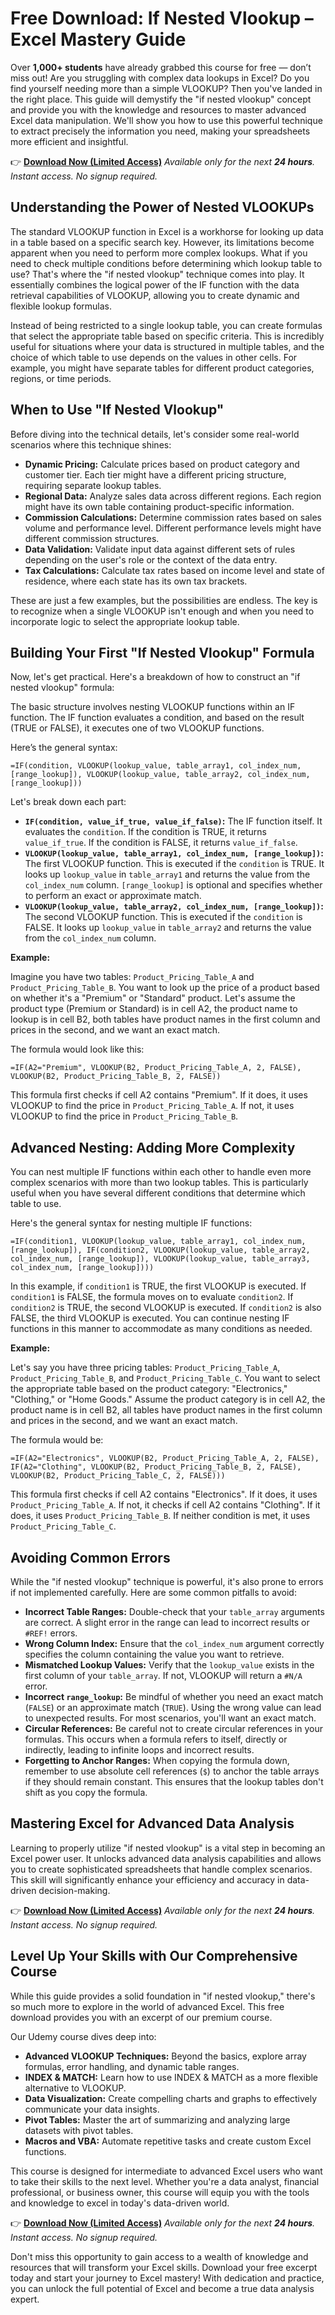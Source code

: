 # Free Download: If Nested Vlookup – Excel Mastery Guide

Over **1,000+ students** have already grabbed this course for free — don’t miss out!
Are you struggling with complex data lookups in Excel? Do you find yourself needing more than a simple VLOOKUP? Then you've landed in the right place. This guide will demystify the "if nested vlookup" concept and provide you with the knowledge and resources to master advanced Excel data manipulation. We'll show you how to use this powerful technique to extract precisely the information you need, making your spreadsheets more efficient and insightful.

👉 [**Download Now (Limited Access)**](https://udemywork.com/if-nested-vlookup)
_Available only for the next **24 hours**. Instant access. No signup required._

## Understanding the Power of Nested VLOOKUPs

The standard VLOOKUP function in Excel is a workhorse for looking up data in a table based on a specific search key. However, its limitations become apparent when you need to perform more complex lookups. What if you need to check multiple conditions before determining which lookup table to use? That's where the "if nested vlookup" technique comes into play. It essentially combines the logical power of the IF function with the data retrieval capabilities of VLOOKUP, allowing you to create dynamic and flexible lookup formulas.

Instead of being restricted to a single lookup table, you can create formulas that select the appropriate table based on specific criteria. This is incredibly useful for situations where your data is structured in multiple tables, and the choice of which table to use depends on the values in other cells. For example, you might have separate tables for different product categories, regions, or time periods.

## When to Use "If Nested Vlookup"

Before diving into the technical details, let's consider some real-world scenarios where this technique shines:

*   **Dynamic Pricing:** Calculate prices based on product category and customer tier. Each tier might have a different pricing structure, requiring separate lookup tables.
*   **Regional Data:** Analyze sales data across different regions. Each region might have its own table containing product-specific information.
*   **Commission Calculations:** Determine commission rates based on sales volume and performance level. Different performance levels might have different commission structures.
*   **Data Validation:** Validate input data against different sets of rules depending on the user's role or the context of the data entry.
*   **Tax Calculations:** Calculate tax rates based on income level and state of residence, where each state has its own tax brackets.

These are just a few examples, but the possibilities are endless. The key is to recognize when a single VLOOKUP isn't enough and when you need to incorporate logic to select the appropriate lookup table.

## Building Your First "If Nested Vlookup" Formula

Now, let's get practical. Here's a breakdown of how to construct an "if nested vlookup" formula:

The basic structure involves nesting VLOOKUP functions within an IF function. The IF function evaluates a condition, and based on the result (TRUE or FALSE), it executes one of two VLOOKUP functions.

Here’s the general syntax:

```excel
=IF(condition, VLOOKUP(lookup_value, table_array1, col_index_num, [range_lookup]), VLOOKUP(lookup_value, table_array2, col_index_num, [range_lookup]))
```

Let's break down each part:

*   **`IF(condition, value_if_true, value_if_false)`:** The IF function itself. It evaluates the `condition`. If the condition is TRUE, it returns `value_if_true`. If the condition is FALSE, it returns `value_if_false`.
*   **`VLOOKUP(lookup_value, table_array1, col_index_num, [range_lookup])`:** The first VLOOKUP function. This is executed if the `condition` is TRUE. It looks up `lookup_value` in `table_array1` and returns the value from the `col_index_num` column. `[range_lookup]` is optional and specifies whether to perform an exact or approximate match.
*   **`VLOOKUP(lookup_value, table_array2, col_index_num, [range_lookup])`:** The second VLOOKUP function. This is executed if the `condition` is FALSE. It looks up `lookup_value` in `table_array2` and returns the value from the `col_index_num` column.

**Example:**

Imagine you have two tables: `Product_Pricing_Table_A` and `Product_Pricing_Table_B`. You want to look up the price of a product based on whether it's a "Premium" or "Standard" product.  Let's assume the product type (Premium or Standard) is in cell A2, the product name to lookup is in cell B2, both tables have product names in the first column and prices in the second, and we want an exact match.

The formula would look like this:

```excel
=IF(A2="Premium", VLOOKUP(B2, Product_Pricing_Table_A, 2, FALSE), VLOOKUP(B2, Product_Pricing_Table_B, 2, FALSE))
```

This formula first checks if cell A2 contains "Premium". If it does, it uses VLOOKUP to find the price in `Product_Pricing_Table_A`. If not, it uses VLOOKUP to find the price in `Product_Pricing_Table_B`.

## Advanced Nesting: Adding More Complexity

You can nest multiple IF functions within each other to handle even more complex scenarios with more than two lookup tables. This is particularly useful when you have several different conditions that determine which table to use.

Here's the general syntax for nesting multiple IF functions:

```excel
=IF(condition1, VLOOKUP(lookup_value, table_array1, col_index_num, [range_lookup]), IF(condition2, VLOOKUP(lookup_value, table_array2, col_index_num, [range_lookup]), VLOOKUP(lookup_value, table_array3, col_index_num, [range_lookup])))
```

In this example, if `condition1` is TRUE, the first VLOOKUP is executed. If `condition1` is FALSE, the formula moves on to evaluate `condition2`. If `condition2` is TRUE, the second VLOOKUP is executed. If `condition2` is also FALSE, the third VLOOKUP is executed. You can continue nesting IF functions in this manner to accommodate as many conditions as needed.

**Example:**

Let's say you have three pricing tables: `Product_Pricing_Table_A`, `Product_Pricing_Table_B`, and `Product_Pricing_Table_C`. You want to select the appropriate table based on the product category: "Electronics," "Clothing," or "Home Goods."  Assume the product category is in cell A2, the product name is in cell B2, all tables have product names in the first column and prices in the second, and we want an exact match.

The formula would be:

```excel
=IF(A2="Electronics", VLOOKUP(B2, Product_Pricing_Table_A, 2, FALSE), IF(A2="Clothing", VLOOKUP(B2, Product_Pricing_Table_B, 2, FALSE), VLOOKUP(B2, Product_Pricing_Table_C, 2, FALSE)))
```

This formula first checks if cell A2 contains "Electronics". If it does, it uses `Product_Pricing_Table_A`. If not, it checks if cell A2 contains "Clothing". If it does, it uses `Product_Pricing_Table_B`. If neither condition is met, it uses `Product_Pricing_Table_C`.

## Avoiding Common Errors

While the "if nested vlookup" technique is powerful, it's also prone to errors if not implemented carefully. Here are some common pitfalls to avoid:

*   **Incorrect Table Ranges:** Double-check that your `table_array` arguments are correct. A slight error in the range can lead to incorrect results or `#REF!` errors.
*   **Wrong Column Index:** Ensure that the `col_index_num` argument correctly specifies the column containing the value you want to retrieve.
*   **Mismatched Lookup Values:** Verify that the `lookup_value` exists in the first column of your `table_array`. If not, VLOOKUP will return a `#N/A` error.
*   **Incorrect `range_lookup`:** Be mindful of whether you need an exact match (`FALSE`) or an approximate match (`TRUE`). Using the wrong value can lead to unexpected results. For most scenarios, you'll want an exact match.
*   **Circular References:** Be careful not to create circular references in your formulas. This occurs when a formula refers to itself, directly or indirectly, leading to infinite loops and incorrect results.
*   **Forgetting to Anchor Ranges:** When copying the formula down, remember to use absolute cell references (`$`) to anchor the table arrays if they should remain constant. This ensures that the lookup tables don't shift as you copy the formula.

## Mastering Excel for Advanced Data Analysis

Learning to properly utilize "if nested vlookup" is a vital step in becoming an Excel power user. It unlocks advanced data analysis capabilities and allows you to create sophisticated spreadsheets that handle complex scenarios. This skill will significantly enhance your efficiency and accuracy in data-driven decision-making.

👉 [**Download Now (Limited Access)**](https://udemywork.com/if-nested-vlookup)
_Available only for the next **24 hours**. Instant access. No signup required._

## Level Up Your Skills with Our Comprehensive Course

While this guide provides a solid foundation in "if nested vlookup," there's so much more to explore in the world of advanced Excel. This free download provides you with an excerpt of our premium course.

Our Udemy course dives deep into:

*   **Advanced VLOOKUP Techniques:** Beyond the basics, explore array formulas, error handling, and dynamic table ranges.
*   **INDEX & MATCH:** Learn how to use INDEX & MATCH as a more flexible alternative to VLOOKUP.
*   **Data Visualization:** Create compelling charts and graphs to effectively communicate your data insights.
*   **Pivot Tables:** Master the art of summarizing and analyzing large datasets with pivot tables.
*   **Macros and VBA:** Automate repetitive tasks and create custom Excel functions.

This course is designed for intermediate to advanced Excel users who want to take their skills to the next level. Whether you're a data analyst, financial professional, or business owner, this course will equip you with the tools and knowledge to excel in today's data-driven world.

👉 [**Download Now (Limited Access)**](https://udemywork.com/if-nested-vlookup)
_Available only for the next **24 hours**. Instant access. No signup required._

Don't miss this opportunity to gain access to a wealth of knowledge and resources that will transform your Excel skills. Download your free excerpt today and start your journey to Excel mastery! With dedication and practice, you can unlock the full potential of Excel and become a true data analysis expert.
